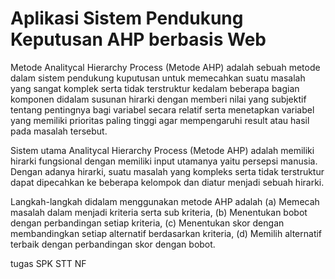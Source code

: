 # Aplikasi Sistem Pendukung Keputusan AHP berbasis Web

Metode Analitycal Hierarchy Process (Metode AHP) adalah sebuah metode dalam sistem pendukung kuputusan untuk memecahkan suatu masalah yang sangat komplek serta tidak terstruktur kedalam beberapa bagian komponen didalam susunan hirarki dengan memberi nilai yang subjektif tentang pentingnya bagi variabel secara relatif serta menetapkan variabel yang memiliki prioritas paling tinggi agar mempengaruhi result atau hasil pada masalah tersebut.

Sistem utama Analitycal Hierarchy Process (Metode AHP) adalah memiliki hirarki fungsional dengan memiliki input utamanya yaitu persepsi manusia. Dengan adanya hirarki, suatu masalah yang kompleks serta tidak terstruktur dapat dipecahkan ke beberapa kelompok dan diatur menjadi sebuah hirarki.

Langkah-langkah didalam menggunakan metode AHP adalah (a) Memecah masalah dalam menjadi kriteria serta sub kriteria, (b) Menentukan bobot dengan perbandingan setiap kriteria, (c) Menentukan skor dengan membandingkan setiap alternatif berdasarkan kriteria, (d) Memilih alternatif terbaik dengan perbandingan skor dengan bobot.

tugas SPK STT NF

